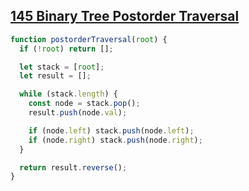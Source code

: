 ## [145 Binary Tree Postorder Traversal](https://leetcode.com/problems/binary-tree-postorder-traversal/description/)

<!-- notecardId: 1742215042243 -->

```js
function postorderTraversal(root) {
  if (!root) return [];

  let stack = [root];
  let result = [];

  while (stack.length) {
    const node = stack.pop();
    result.push(node.val);

    if (node.left) stack.push(node.left);
    if (node.right) stack.push(node.right);
  }

  return result.reverse();
}
```
